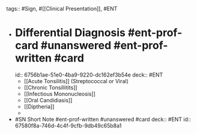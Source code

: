 tags:: #Sign, #[[Clinical Presentation]], #ENT

- # Differential Diagnosis #ent-prof-card #unanswered #ent-prof-written #card
  id:: 6756b1ae-51e0-4ba9-9220-dc162ef3b54e
  deck:: #ENT
	- [[Acute Tonsilitis]] (Streptococcal or Viral)
	- [[Chronic Tonsillitits]]
	- [[Infectious Mononucleosis]]
	- [[Oral Candidiasis]]
	- [[Diptheria]]
	-
- #SN Short Note #ent-prof-written #unanswered #card
  deck:: #ENT
  id:: 67580f8a-746d-4c4f-9cfb-9db49c65b8a1